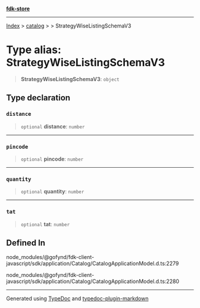 [**fdk-store**](../../../README.md)
***

[Index](../../../API.md) > [catalog](../../README.md) > [<internal>](../README.md) > StrategyWiseListingSchemaV3

# Type alias: StrategyWiseListingSchemaV3

> **StrategyWiseListingSchemaV3**: `object`

## Type declaration

### `distance`

> `optional` **distance**: `number`

***

### `pincode`

> `optional` **pincode**: `number`

***

### `quantity`

> `optional` **quantity**: `number`

***

### `tat`

> `optional` **tat**: `number`

## Defined In

node\_modules/@gofynd/fdk-client-javascript/sdk/application/Catalog/CatalogApplicationModel.d.ts:2279

node\_modules/@gofynd/fdk-client-javascript/sdk/application/Catalog/CatalogApplicationModel.d.ts:2280

***
Generated using [TypeDoc](https://typedoc.org/) and [typedoc-plugin-markdown](https://www.npmjs.com/package/typedoc-plugin-markdown)

